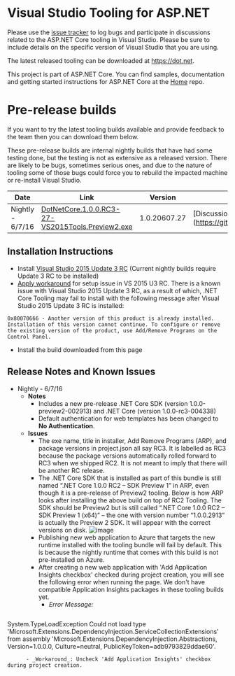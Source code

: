Visual Studio Tooling for ASP.NET
=================

Please use the [issue tracker](https://github.com/aspnet/Tooling/issues) to log bugs and participate in discussions related to the ASP.NET Core tooling in Visual Studio. Please be sure to include details on the specific version of Visual Studio that you are using.

The latest released tooling can be downloaded at https://dot.net.

This project is part of ASP.NET Core. You can find samples, documentation and getting started instructions for ASP.NET Core at the [Home](https://github.com/aspnet/home) repo.

# Pre-release builds

If you want to try the latest tooling builds available and provide feedback to the team then you can download them below.

These pre-release builds are internal nightly builds that have had some testing done, but the testing is not as extensive as a released version. There are likely to be bugs, sometimes serious ones, and due to the nature of tooling some of those bugs could force you to rebuild the impacted machine or re-install Visual Studio.


| Date     | Link          | Version | Discussion |
|----------|---------------|---------|------------|
| Nightly - 6/7/16 | [DotNetCore.1.0.0.RC3-27-VS2015Tools.Preview2.exe](https://download.microsoft.com/download/A/B/1/AB1D84A0-3E98-43E9-A73E-E55D963162B3/DotNetCore.1.0.0.RC3-27-VS2015Tools.Preview2.exe) | 1.0.20607.27   | [Discussion for Nightly - 6/7/16] (https://github.com/aspnet/Tooling/issues/577) |

## Installation Instructions

  - Install [Visual Studio 2015 Update 3 RC](https://blogs.msdn.microsoft.com/visualstudio/2016/06/07/visual-studio-2015-update-3-rc/) (Current nightly builds require Update 3 RC to be installed)
  - [Apply workaround](https://go.microsoft.com/fwlink/?LinkId=808095) for setup issue in VS 2015 U3 RC. There is a known issue with Visual Studio 2015 Update 3 RC, as a result of which, .NET Core Tooling may fail to install with the following message after Visual Studio 2015 Update 3 RC is installed:
  
  `0x80070666 - Another version of this product is already installed. Installation of this version cannot continue. To configure or remove the existing version of the product, use Add/Remove Programs on the Control Panel.`
  - Install the build downloaded from this page

## Release Notes and Known Issues

- Nightly - 6/7/16
  - **Notes**
    - Includes a new pre-release .NET Core SDK (version 1.0.0-preview2-002913) and .NET Core (version 1.0.0-rc3-004338)
    - Default authentication for web templates has been changed to **No Authentication**.
  - **Issues**
    - The exe name, title in installer, Add Remove Programs (ARP), and package versions in project.json all say RC3. It is labelled as RC3 because the package versions automatically rolled forward to RC3 when we shipped RC2. It is not meant to imply that there will be another RC release. 
    - The .NET Core SDK that is installed as part of this bundle is still named “.NET Core 1.0.0 RC2 – SDK Preview 1” in ARP, even though it is a pre-release of Preview2 tooling. Below is how ARP looks after installing the above build on top of RC2 Tooling. The SDK should be Preview2 but is still called “.NET Core 1.0.0 RC2 – SDK Preview 1 (x64)” – the one with version number “1.0.0.2913” is actually the Preview 2 SDK. It will appear with the correct versions on disk.
![image](https://cloud.githubusercontent.com/assets/8246794/15905301/3d81b7ce-2d69-11e6-8edd-0c3edb485492.png) 
    - Publishing new web application to Azure that targets the new runtime installed with the tooling bundle will fail by default. This is because the nightly runtime that comes with this build is not pre-installed on Azure.
    - After creating a new web application with 'Add Application Insights checkbox' checked during project creation, you will see the following error when running the page. We don't have compatible Application Insights packages in these tooling builds yet.
      - _Error Message:_
      ```
System.TypeLoadException
Could not load type 'Microsoft.Extensions.DependencyInjection.ServiceCollectionExtensions' from assembly 'Microsoft.Extensions.DependencyInjection.Abstractions, Version=1.0.0.0, Culture=neutral, PublicKeyToken=adb9793829ddae60'.
```
      - _Workaround_: Uncheck 'Add Application Insights' checkbox during project creation.
